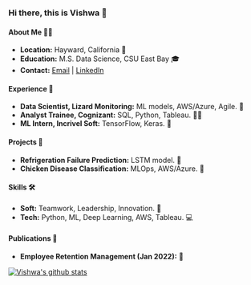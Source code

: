 ### Hi there, this is Vishwa 👋

#### About Me 🙋‍♂️
- **Location:** Hayward, California 📍  
- **Education:** M.S. Data Science, CSU East Bay 🎓  
- **Contact:** [Email](mailto:sgaddam6@horizon.csueastbay.edu) | [LinkedIn](https://www.linkedin.com/in/saivishwagaddam)  

#### Experience 💼
- **Data Scientist, Lizard Monitoring:** ML models, AWS/Azure, Agile. 🔬  
- **Analyst Trainee, Cognizant:** SQL, Python, Tableau. 👨‍💻  
- **ML Intern, Incrivel Soft:** TensorFlow, Keras. 🤖  

#### Projects 🚀
- **Refrigeration Failure Prediction:** LSTM model. 🧊  
- **Chicken Disease Classification:** MLOps, AWS/Azure. 🐔  

#### Skills 🛠
- **Soft:** Teamwork, Leadership, Innovation. 👥  
- **Tech:** Python, ML, Deep Learning, AWS, Tableau. 💻  

#### Publications 📰
- **Employee Retention Management (Jan 2022):** 📝


[![Vishwa's github stats](https://github-readme-stats.vercel.app/api?username=vishwa1924&count_private=true&show_icons=true&theme=radical&hide_rank=false)](https://github.com/vishwa1924/github-readme-stats)
<!--
[![Top Langs](https://github-readme-stats.vercel.app/api/top-langs/?username=vishwa1924)](https://github.com/vishwa1924/github-readme-stats)
>--
